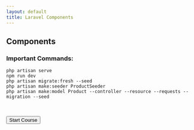 ```yaml
---
layout: default
title: Laravel Components
---
```


<h2>Components</h2>

<h3>Important Commands:</h3>
<pre class="codesnippet">
<code>php artisan serve
npm run dev
php artisan migrate:fresh --seed
php artisan make:seeder ProductSeeder
php artisan make:model Product --controller --resource --requests --migration --seed</code></pre>
<br>

<a href="/views/laravel/setup"><button>Start Course</button></a>
